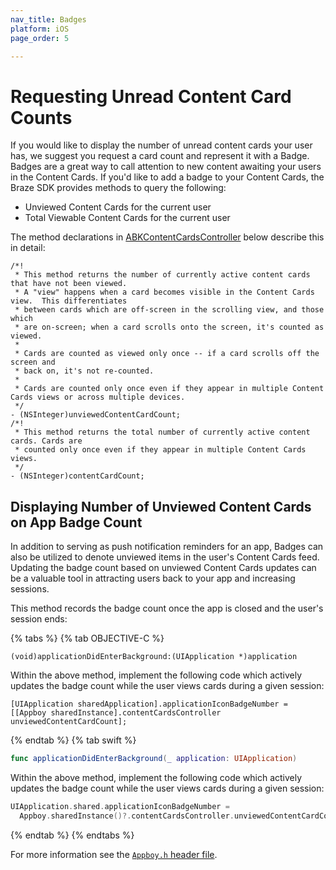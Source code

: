 ```yaml
---
nav_title: Badges
platform: iOS
page_order: 5

---
```


# Requesting Unread Content Card Counts

If you would like to display the number of unread content cards your user has, we suggest you request a card count and represent it with a Badge. Badges are a great way to call attention to new content awaiting your users in the Content Cards. If you'd like to add a badge to your Content Cards, the Braze SDK provides methods to query the following:

- Unviewed Content Cards for the current user
- Total Viewable Content Cards for the current user

The method declarations in [ABKContentCardsController](https://appboy.github.io/appboy-ios-sdk/docs/interface_a_b_k_content_cards_controller.html) below describe this in detail:

```
/*!
 * This method returns the number of currently active content cards that have not been viewed.
 * A "view" happens when a card becomes visible in the Content Cards view.  This differentiates
 * between cards which are off-screen in the scrolling view, and those which
 * are on-screen; when a card scrolls onto the screen, it's counted as viewed.
 *
 * Cards are counted as viewed only once -- if a card scrolls off the screen and
 * back on, it's not re-counted.
 *
 * Cards are counted only once even if they appear in multiple Content Cards views or across multiple devices.
 */
- (NSInteger)unviewedContentCardCount;
/*!
 * This method returns the total number of currently active content cards. Cards are
 * counted only once even if they appear in multiple Content Cards views.
 */
- (NSInteger)contentCardCount;
```


## Displaying Number of Unviewed Content Cards on App Badge Count

In addition to serving as push notification reminders for an app, Badges can also be utilized to denote unviewed items in the user's Content Cards feed. Updating the badge count based on unviewed Content Cards updates can be a valuable tool in attracting users back to your app and increasing sessions.

This method records the badge count once the app is closed and the user's session ends:

{% tabs %}
{% tab OBJECTIVE-C %}

```objc
(void)applicationDidEnterBackground:(UIApplication *)application
```

Within the above method, implement the following code which actively updates the badge count while the user views cards during a given session:

```objc
[UIApplication sharedApplication].applicationIconBadgeNumber = [[Appboy sharedInstance].contentCardsController unviewedContentCardCount];
```

{% endtab %}
{% tab swift %}

```swift
func applicationDidEnterBackground(_ application: UIApplication)
```

Within the above method, implement the following code which actively updates the badge count while the user views cards during a given session:

```swift
UIApplication.shared.applicationIconBadgeNumber =
  Appboy.sharedInstance()?.contentCardsController.unviewedContentCardCount() ?? 0
```

{% endtab %}
{% endtabs %}

For more information see the [`Appboy.h` header file](https://github.com/Appboy/appboy-ios-sdk/blob/master/AppboyKit/headers/AppboyKitLibrary/Appboy.h).
